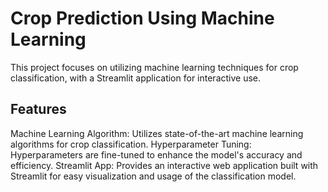 # Crop Prediction Using Machine Learning 
This project focuses on utilizing machine learning techniques for crop classification, with a Streamlit application for interactive use.

## Features
Machine Learning Algorithm: Utilizes state-of-the-art machine learning algorithms for crop classification.
Hyperparameter Tuning: Hyperparameters are fine-tuned to enhance the model's accuracy and efficiency.
Streamlit App: Provides an interactive web application built with Streamlit for easy visualization and usage of the classification model.
